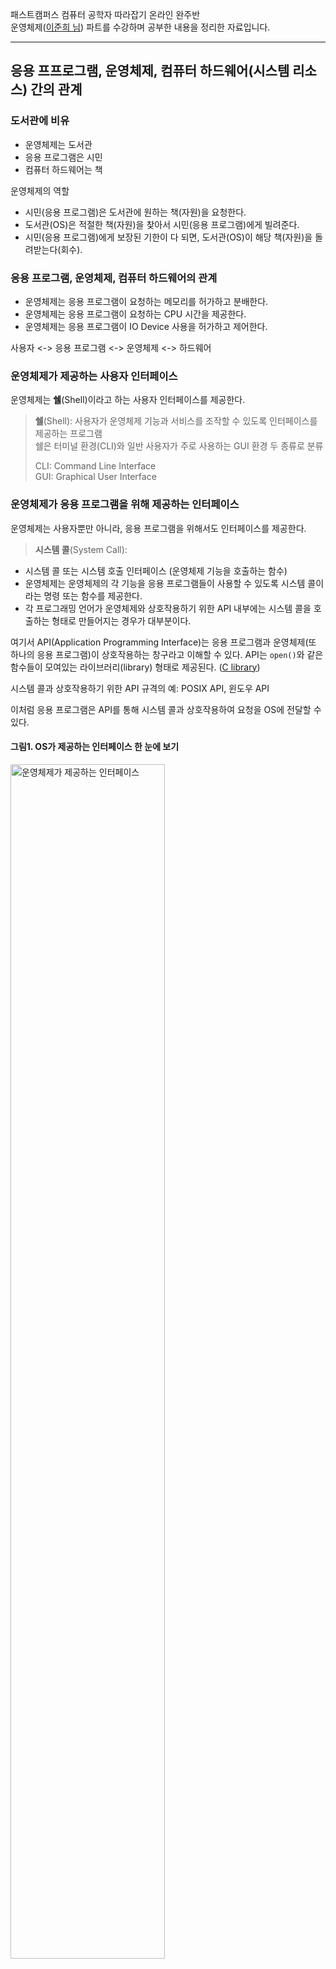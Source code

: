 패스트캠퍼스 컴퓨터 공학자 따라잡기 온라인 완주반  
운영체제([이준희 님](https://www.fun-coding.org/)) 파트를 수강하며 공부한 내용을 정리한 자료입니다.

---

## 응용 프프로그램, 운영체제, 컴퓨터 하드웨어(시스템 리소스) 간의 관계

### 도서관에 비유

- 운영체제는 도서관
- 응용 프로그램은 시민
- 컴퓨터 하드웨어는 책

운영체제의 역할

- 시민(응용 프로그램)은 도서관에 원하는 책(자원)을 요청한다.
- 도서관(OS)은 적절한 책(자원)을 찾아서 시민(응용 프로그램)에게 빌려준다.
- 시민(응용 프로그램)에게 보장된 기한이 다 되면, 도서관(OS)이 해당 책(자원)을 돌려받는다(회수).

### 응용 프로그램, 운영체제, 컴퓨터 하드웨어의 관계

- 운영체제는 응용 프로그램이 요청하는 메모리를 허가하고 분배한다.
- 운영체제는 응용 프로그램이 요청하는 CPU 시간을 제공한다.
- 운영체제는 응용 프로그램이 IO Device 사용을 허가하고 제어한다.

사용자 <-> 응용 프로그램 <-> 운영체제 <-> 하드웨어

### 운영체제가 제공하는 사용자 인터페이스

운영체제는 **쉘**(Shell)이라고 하는 사용자 인터페이스를 제공한다.

> **쉘**(Shell):
> 사용자가 운영체제 기능과 서비스를 조작할 수 있도록 인터페이스를 제공하는 프로그램  
> 쉘은 터미널 환경(CLI)와 일반 사용자가 주로 사용하는 GUI 환경 두 종류로 분류
>
> CLI: Command Line Interface  
> GUI: Graphical User Interface

### 운영체제가 응용 프로그램을 위해 제공하는 인터페이스

운영체제는 사용자뿐만 아니라, 응용 프로그램을 위해서도 인터페이스를 제공한다.

> **시스템 콜**(System Call):

- 시스템 콜 또는 시스템 호출 인터페이스 (운영체제 기능을 호출하는 함수)
- 운영체제는 운영체제의 각 기능을 응용 프로그램들이 사용할 수 있도록 시스템 콜이라는 명령 또는 함수를 제공한다.
- 각 프로그래밍 언어가 운영체제와 상호작용하기 위한 API 내부에는 시스템 콜을 호출하는 형태로 만들어지는 경우가 대부분이다.

여기서 API(Application Programming Interface)는 응용 프로그램과 운영체제(또 하나의 응용 프로그램)이 상호작용하는 창구라고 이해할 수 있다. API는 `open()`와 같은 함수들이 모여있는 라이브러리(library) 형태로 제공된다. ([C library](https://www.gnu.org/software/libc/))

시스템 콜과 상호작용하기 위한 API 규격의 예: POSIX API, 윈도우 API

이처럼 응용 프로그램은 API를 통해 시스템 콜과 상호작용하여 요청을 OS에 전달할 수 있다.

#### 그림1. OS가 제공하는 인터페이스 한 눈에 보기

<img src="https://images.velog.io/images/gndan4/post/2e635ae2-459a-444c-9183-82d68b6a9462/image.png" alt="운영체제가 제공하는 인터페이스" width="70%">

<br>
<br>

위 그림을 통해 유추할 수 있겠지만, Shell 또한 응용 프로그램의 일종이다.

### 운영체제를 만든다면?

1. 운영체제 개발 (kernel)
2. 시스템 콜 개발
3. C API (library) 개발
4. Shell 프로그램 개발
5. 응용 프로그램 개발

### 정리

- 운영체제는 컴퓨터 하드웨어와 응용 프로그램을 관리한다.
- 운영체제는 사용자 인터페이스를 제공하기 위해 쉘 프로그램을 제공한다.
- 운영체제는 시스템 콜을 제공해 응용 프로그램이 운영제체 기능을 요청할 수 있게 해준다.
  - 보통 시스템 콜을 직접 사용하기 보다는, 해당 시스템 콜을 사용해서 만든 각 언어별 라이브러리(API)를 사용한다.
